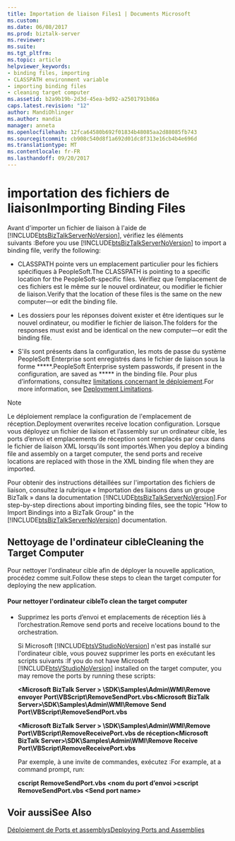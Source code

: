 ```yaml
---
title: Importation de liaison Files1 | Documents Microsoft
ms.custom: 
ms.date: 06/08/2017
ms.prod: biztalk-server
ms.reviewer: 
ms.suite: 
ms.tgt_pltfrm: 
ms.topic: article
helpviewer_keywords:
- binding files, importing
- CLASSPATH environment variable
- importing binding files
- cleaning target computer
ms.assetid: b2a9b19b-2d3d-45ea-bd92-a2501791b86a
caps.latest.revision: "12"
author: MandiOhlinger
ms.author: mandia
manager: anneta
ms.openlocfilehash: 12fca64580b692f01834b48085aa2d88085fb743
ms.sourcegitcommit: cb908c540d8f1a692d01dc8f313e16cb4b4e696d
ms.translationtype: MT
ms.contentlocale: fr-FR
ms.lasthandoff: 09/20/2017
---
```

# <a name="importing-binding-files"></a><span data-ttu-id="c464a-102">importation des fichiers de liaison</span><span class="sxs-lookup"><span data-stu-id="c464a-102">Importing Binding Files</span></span>
<span data-ttu-id="c464a-103">Avant d'importer un fichier de liaison à l'aide de [!INCLUDE[btsBizTalkServerNoVersion](../includes/btsbiztalkservernoversion-md.md)], vérifiez les éléments suivants :</span><span class="sxs-lookup"><span data-stu-id="c464a-103">Before you use [!INCLUDE[btsBizTalkServerNoVersion](../includes/btsbiztalkservernoversion-md.md)] to import a binding file, verify the following:</span></span>  
  
-   <span data-ttu-id="c464a-104">CLASSPATH pointe vers un emplacement particulier pour les fichiers spécifiques à PeopleSoft.</span><span class="sxs-lookup"><span data-stu-id="c464a-104">The CLASSPATH is pointing to a specific location for the PeopleSoft-specific files.</span></span> <span data-ttu-id="c464a-105">Vérifiez que l’emplacement de ces fichiers est le même sur le nouvel ordinateur, ou modifier le fichier de liaison.</span><span class="sxs-lookup"><span data-stu-id="c464a-105">Verify that the location of these files is the same on the new computer—or edit the binding file.</span></span>  
  
-   <span data-ttu-id="c464a-106">Les dossiers pour les réponses doivent exister et être identiques sur le nouvel ordinateur, ou modifier le fichier de liaison.</span><span class="sxs-lookup"><span data-stu-id="c464a-106">The folders for the responses must exist and be identical on the new computer—or edit the binding file.</span></span>  
  
-   <span data-ttu-id="c464a-107">S'ils sont présents dans la configuration, les mots de passe du système PeopleSoft Enterprise sont enregistrés dans le fichier de liaison sous la forme *****.</span><span class="sxs-lookup"><span data-stu-id="c464a-107">PeopleSoft Enterprise system passwords, if present in the configuration, are saved as ***** in the binding file.</span></span> <span data-ttu-id="c464a-108">Pour plus d’informations, consultez [limitations concernant le déploiement](../core/deployment-limitations3.md).</span><span class="sxs-lookup"><span data-stu-id="c464a-108">For more information, see [Deployment Limitations](../core/deployment-limitations3.md).</span></span>  
  
> [!NOTE]
>  <span data-ttu-id="c464a-109">Le déploiement remplace la configuration de l'emplacement de réception.</span><span class="sxs-lookup"><span data-stu-id="c464a-109">Deployment overwrites receive location configuration.</span></span> <span data-ttu-id="c464a-110">Lorsque vous déployez un fichier de liaison et l’assembly sur un ordinateur cible, les ports d’envoi et emplacements de réception sont remplacés par ceux dans le fichier de liaison XML lorsqu’ils sont importés.</span><span class="sxs-lookup"><span data-stu-id="c464a-110">When you deploy a binding file and assembly on a target computer, the send ports and receive locations are replaced with those in the XML binding file when they are imported.</span></span>  
  
 <span data-ttu-id="c464a-111">Pour obtenir des instructions détaillées sur l'importation des fichiers de liaison, consultez la rubrique « Importation des liaisons dans un groupe BizTalk » dans la documentation [!INCLUDE[btsBizTalkServerNoVersion](../includes/btsbiztalkservernoversion-md.md)].</span><span class="sxs-lookup"><span data-stu-id="c464a-111">For step-by-step directions about importing binding files, see the topic "How to Import Bindings into a BizTalk Group" in the [!INCLUDE[btsBizTalkServerNoVersion](../includes/btsbiztalkservernoversion-md.md)] documentation.</span></span>  
  
## <a name="cleaning-the-target-computer"></a><span data-ttu-id="c464a-112">Nettoyage de l'ordinateur cible</span><span class="sxs-lookup"><span data-stu-id="c464a-112">Cleaning the Target Computer</span></span>  
 <span data-ttu-id="c464a-113">Pour nettoyer l'ordinateur cible afin de déployer la nouvelle application, procédez comme suit.</span><span class="sxs-lookup"><span data-stu-id="c464a-113">Follow these steps to clean the target computer for deploying the new application.</span></span>  
  
#### <a name="to-clean-the-target-computer"></a><span data-ttu-id="c464a-114">Pour nettoyer l'ordinateur cible</span><span class="sxs-lookup"><span data-stu-id="c464a-114">To clean the target computer</span></span>  
  
-   <span data-ttu-id="c464a-115">Supprimez les ports d’envoi et emplacements de réception liés à l’orchestration.</span><span class="sxs-lookup"><span data-stu-id="c464a-115">Remove send ports and receive locations bound to the orchestration.</span></span>  
  
     <span data-ttu-id="c464a-116">Si Microsoft [!INCLUDE[btsVStudioNoVersion](../includes/btsvstudionoversion-md.md)] n'est pas installé sur l'ordinateur cible, vous pouvez supprimer les ports en exécutant les scripts suivants :</span><span class="sxs-lookup"><span data-stu-id="c464a-116">If you do not have Microsoft [!INCLUDE[btsVStudioNoVersion](../includes/btsvstudionoversion-md.md)] installed on the target computer, you may remove the ports by running these scripts:</span></span>  
  
     <span data-ttu-id="c464a-117">**\<Microsoft BizTalk Server > \SDK\Samples\Admin\WMI\Remove envoyer Port\VBScript\RemoveSendPort.vbs**</span><span class="sxs-lookup"><span data-stu-id="c464a-117">**\<Microsoft BizTalk Server>\SDK\Samples\Admin\WMI\Remove Send Port\VBScript\RemoveSendPort.vbs**</span></span>  
  
     <span data-ttu-id="c464a-118">**\<Microsoft BizTalk Server > \SDK\Samples\Admin\WMI\Remove Port\VBScript\RemoveReceivePort.vbs de réception**</span><span class="sxs-lookup"><span data-stu-id="c464a-118">**\<Microsoft BizTalk Server>\SDK\Samples\Admin\WMI\Remove Receive Port\VBScript\RemoveReceivePort.vbs**</span></span>  
  
     <span data-ttu-id="c464a-119">Par exemple, à une invite de commandes, exécutez :</span><span class="sxs-lookup"><span data-stu-id="c464a-119">For example, at a command prompt, run:</span></span>  
  
     <span data-ttu-id="c464a-120">**cscript RemoveSendPort.vbs \<nom du port d’envoi >**</span><span class="sxs-lookup"><span data-stu-id="c464a-120">**cscript RemoveSendPort.vbs \<Send port name>**</span></span>  
  
## <a name="see-also"></a><span data-ttu-id="c464a-121">Voir aussi</span><span class="sxs-lookup"><span data-stu-id="c464a-121">See Also</span></span>  
 [<span data-ttu-id="c464a-122">Déploiement de Ports et assemblys</span><span class="sxs-lookup"><span data-stu-id="c464a-122">Deploying Ports and Assemblies</span></span>](../core/deploying-ports-and-assemblies5.md)